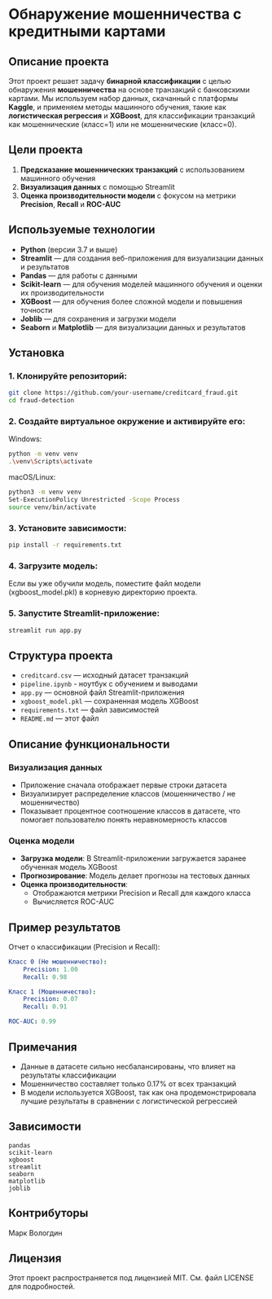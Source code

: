 # Обнаружение мошенничества с кредитными картами

## Описание проекта

Этот проект решает задачу **бинарной классификации** с целью обнаружения **мошенничества** на основе транзакций с банковскими картами. Мы используем набор данных, скачанный с платформы **Kaggle**, и применяем методы машинного обучения, такие как **логистическая регрессия** и **XGBoost**, для классификации транзакций как мошеннические (класс=1) или не мошеннические (класс=0).

## Цели проекта

1. **Предсказание мошеннических транзакций** с использованием машинного обучения
2. **Визуализация данных** с помощью Streamlit
3. **Оценка производительности модели** с фокусом на метрики **Precision**, **Recall** и **ROC-AUC**

## Используемые технологии

- **Python** (версии 3.7 и выше)
- **Streamlit** — для создания веб-приложения для визуализации данных и результатов
- **Pandas** — для работы с данными
- **Scikit-learn** — для обучения моделей машинного обучения и оценки их производительности
- **XGBoost** — для обучения более сложной модели и повышения точности
- **Joblib** — для сохранения и загрузки модели
- **Seaborn** и **Matplotlib** — для визуализации данных и результатов

## Установка

### 1. Клонируйте репозиторий:
```bash
git clone https://github.com/your-username/creditcard_fraud.git
cd fraud-detection
```

### 2. Создайте виртуальное окружение и активируйте его:
Windows:
```bash
python -m venv venv
.\venv\Scripts\activate
```

macOS/Linux:
```bash
python3 -m venv venv
Set-ExecutionPolicy Unrestricted -Scope Process
source venv/bin/activate
```

### 3. Установите зависимости:
```bash
pip install -r requirements.txt
```

### 4. Загрузите модель:
Если вы уже обучили модель, поместите файл модели (xgboost_model.pkl) в корневую директорию проекта.

### 5. Запустите Streamlit-приложение:
```bash
streamlit run app.py
```

## Структура проекта

- `creditcard.csv` — исходный датасет транзакций
- `pipeline.ipynb` - ноутбук с обучением и выводами
- `app.py` — основной файл Streamlit-приложения
- `xgboost_model.pkl` — сохраненная модель XGBoost
- `requirements.txt` — файл зависимостей
- `README.md` — этот файл

## Описание функциональности

### Визуализация данных
- Приложение сначала отображает первые строки датасета
- Визуализирует распределение классов (мошенничество / не мошенничество)
- Показывает процентное соотношение классов в датасете, что помогает пользователю понять неравномерность классов

### Оценка модели
- **Загрузка модели**: В Streamlit-приложении загружается заранее обученная модель XGBoost
- **Прогнозирование**: Модель делает прогнозы на тестовых данных
- **Оценка производительности**: 
  - Отображаются метрики Precision и Recall для каждого класса
  - Вычисляется ROC-AUC

## Пример результатов

Отчет о классификации (Precision и Recall):
```yaml
Класс 0 (Не мошенничество):
    Precision: 1.00
    Recall: 0.98

Класс 1 (Мошенничество):
    Precision: 0.07
    Recall: 0.91

ROC-AUC: 0.99
```

## Примечания

- Данные в датасете сильно несбалансированы, что влияет на результаты классификации
- Мошенничество составляет только 0.17% от всех транзакций
- В модели используется XGBoost, так как она продемонстрировала лучшие результаты в сравнении с логистической регрессией

## Зависимости

```
pandas
scikit-learn
xgboost
streamlit
seaborn
matplotlib
joblib
```

## Контрибуторы
Марк Вологдин

## Лицензия
Этот проект распространяется под лицензией MIT. См. файл LICENSE для подробностей.
